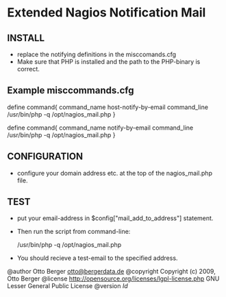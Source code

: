 
# Extended Nagios Notification Mail

## INSTALL

* replace the notifying definitions in the misccomands.cfg
* Make sure that PHP is installed and the path to the PHP-binary is correct.


## Example misccommands.cfg

 define command{
      command_name    host-notify-by-email
      command_line    /usr/bin/php -q /opt/nagios_mail.php
      }

 define command{
      command_name    notify-by-email
      command_line    /usr/bin/php -q /opt/nagios_mail.php
      }


## CONFIGURATION

* configure your domain address etc. at the top of the nagios_mail.php file.


## TEST

* put your email-address in $config["mail_add_to_address"] statement.
* Then run the script from command-line:

   /usr/bin/php -q /opt/nagios_mail.php

* You should recieve a test-email to the specified address.


@author     Otto Berger <otto@bergerdata.de>
@copyright  Copyright (c) 2009, Otto Berger
@license    http://opensource.org/licenses/lgpl-license.php GNU Lesser General Public License
@version    $Id$
